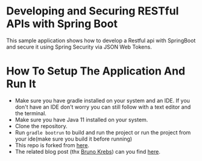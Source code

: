 # Developing and Securing RESTful APIs with Spring Boot
This sample application shows how to develop a Restful api with
SpringBoot and secure it using Spring Security via JSON Web Tokens.

# How To Setup The Application And Run It
* Make sure you have gradle installed on your system and an IDE. If 
you don't have an IDE don't worry you can still follow with a text editor and 
the terminal.
* Make sure you have Java 11 installed on your system.
* Clone the repository.
* Run `gradle bootrun` to build and run the project or run the project from your ide(make sure you build it before running)
* This repo is forked from [here](https://github.com/auth0-blog/springboot-auth-updated.git).
* The related blog post (thx [Bruno Krebs](https://twitter.com/brunoskrebs)) can you find [here](https://auth0.com/blog/implementing-jwt-authentication-on-spring-boot/).

